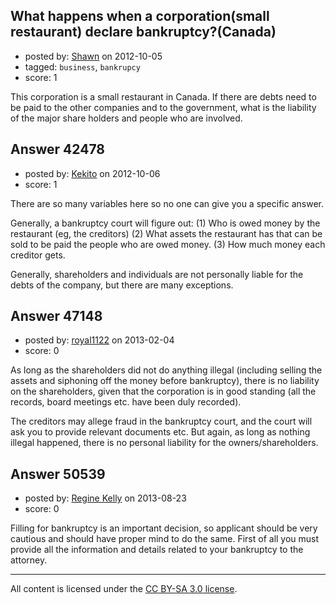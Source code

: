 ## What happens when a corporation(small restaurant) declare bankruptcy?(Canada)

- posted by: [Shawn](https://stackexchange.com/users/-1/20021-shawn) on 2012-10-05
- tagged: `business`, `bankrupcy`
- score: 1

This corporation is a small restaurant in Canada.
If there are debts need to be paid to the other companies and to the government, what is the liability of the major share holders and people who are involved.


## Answer 42478

- posted by: [Kekito](https://stackexchange.com/users/-1/5898-kekito) on 2012-10-06
- score: 1

There are so many variables here so no one can give you a specific answer.

Generally, a bankruptcy court will figure out:
(1) Who is owed money by the restaurant (eg, the creditors)
(2) What assets the restaurant has that can be sold to be paid the people who are owed money.
(3) How much money each creditor gets.

Generally, shareholders and individuals are not personally liable for the debts of the company, but there are many exceptions.


## Answer 47148

- posted by: [royal1122](https://stackexchange.com/users/-1/17308-royal1122) on 2013-02-04
- score: 0

As long as the shareholders did not do anything illegal (including selling the assets and siphoning off the money before bankruptcy), there is no liability on the shareholders, given that the corporation is in good standing (all the records, board meetings etc. have been duly recorded).

The creditors may allege fraud in the bankruptcy court, and the court will ask you to provide relevant documents etc. But again, as long as nothing illegal happened, there is no personal liability for the owners/shareholders.


## Answer 50539

- posted by: [Regine Kelly](https://stackexchange.com/users/-1/27555-regine-kelly) on 2013-08-23
- score: 0

Filling for bankruptcy is an important decision, so applicant should be very cautious and should have proper mind to do the same. First of all you must provide all the information and details related to your bankruptcy to the attorney.




---

All content is licensed under the [CC BY-SA 3.0 license](https://creativecommons.org/licenses/by-sa/3.0/).
